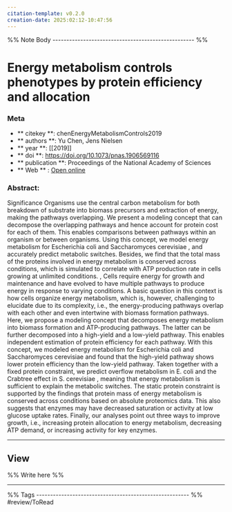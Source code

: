 ```yaml
---
citation-template: v0.2.0
creation-date: 2025:02:12-10:47:56
---
```


%% Note Body --------------------------------------------------- %%
# Energy metabolism controls phenotypes by protein efficiency and allocation

### Meta
- ** citekey **: chenEnergyMetabolismControls2019
- ** authors **: Yu Chen, Jens Nielsen
- ** year **: [[2019]]
- ** doi **: https://doi.org/10.1073/pnas.1906569116
- ** publication **: Proceedings of the National Academy of Sciences
- ** Web ** : [Open online](https://pnas.org/doi/full/10.1073/pnas.1906569116)


### Abstract:
Significance Organisms use the central carbon metabolism for both breakdown of substrate into biomass precursors and extraction of energy, making the pathways overlapping. We present a modeling concept that can decompose the overlapping pathways and hence account for protein cost for each of them. This enables comparisons between pathways within an organism or between organisms. Using this concept, we model energy metabolism for Escherichia coli and Saccharomyces cerevisiae , and accurately predict metabolic switches. Besides, we find that the total mass of the proteins involved in energy metabolism is conserved across conditions, which is simulated to correlate with ATP production rate in cells growing at unlimited conditions. , Cells require energy for growth and maintenance and have evolved to have multiple pathways to produce energy in response to varying conditions. A basic question in this context is how cells organize energy metabolism, which is, however, challenging to elucidate due to its complexity, i.e., the energy-producing pathways overlap with each other and even intertwine with biomass formation pathways. Here, we propose a modeling concept that decomposes energy metabolism into biomass formation and ATP-producing pathways. The latter can be further decomposed into a high-yield and a low-yield pathway. This enables independent estimation of protein efficiency for each pathway. With this concept, we modeled energy metabolism for Escherichia coli and Saccharomyces cerevisiae and found that the high-yield pathway shows lower protein efficiency than the low-yield pathway. Taken together with a fixed protein constraint, we predict overflow metabolism in E. coli and the Crabtree effect in S. cerevisiae , meaning that energy metabolism is sufficient to explain the metabolic switches. The static protein constraint is supported by the findings that protein mass of energy metabolism is conserved across conditions based on absolute proteomics data. This also suggests that enzymes may have decreased saturation or activity at low glucose uptake rates. Finally, our analyses point out three ways to improve growth, i.e., increasing protein allocation to energy metabolism, decreasing ATP demand, or increasing activity for key enzymes.

___

## View

%% Write here %%





___
%% Tags  ------------------------------------------------------- %%
#review/ToRead